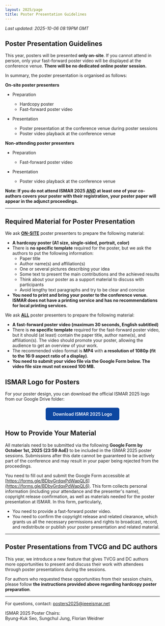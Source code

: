 ```yaml
---
layout: 2025/page
title: Poster Presentation Guidelines
---
```

*Last updated: 2025-10-06 08:19PM GMT*

## Poster Presentation Guidelines


This year, posters will be presented **only on-site**. If you cannot
attend in person, only your fast-forward poster video will be displayed
at the conference venue. **There will be no dedicated online poster
session.**

In summary, the poster presentation is organised as follows:

**On-site poster presenters**

-   Preparation
    -   Hardcopy poster
    -   Fast-forward poster video

-   Presentation
    -   Poster presentation at the conference venue during poster sessions
    -   Poster video playback at the conference venue

**Non-attending poster presenters**

-   Preparation
    -   Fast-forward poster video

-   Presentation
    -   Poster video playback at the conference venue

**Note: If you do not attend ISMAR 2025 <u>AND</u> at least one
of your co-authors covers your poster with their registration, your
poster paper will appear in the adjunct proceedings.**

---

## Required Material for Poster Presentation

We ask **<u>ON-SITE</u>** poster presenters to prepare the
following material:

-   **A hardcopy poster (A1 size, single-sided, portrait, color)**
-   There is **no specific template** required for the poster, but we ask the authors to put the following information:
    -   Paper title
    -   Author name(s) and affiliation(s)
    -   One or several pictures describing your idea
    -   Some text to present the main contributions and the achieved results
    -   Think about your poster as a support material to discuss with participants
    -   Avoid lengthy text paragraphs and try to be clear and concise
-   **You need to print and bring your poster to the conference venue. ISMAR does not have a printing service and has no recommendations for local printing services.**

We ask **<u>ALL</u>** poster presenters to prepare the following
material:

-   **A fast-forward poster video (maximum 30 seconds, English subtitled)**
-   There is **no specific template** required for the fast-forward poster video, but it should (at least) contain the paper title, author name(s), and affiliation(s). The video should promote your poster, allowing the audience to get an overview of your work.
-   The recommended video format is **MP4** with **a resolution of 1080p** **(fit to the 16:9 aspect ratio of a display)**.
-   **You need to submit your video file via the Google Form below. The video file size must not exceed 100 MB.**

## ISMAR Logo for Posters

For your poster design, you can download the official ISMAR 2025 logo from our Google Drive folder:

<div style="text-align: center; margin: 20px 0;">
  <a href="https://drive.google.com/drive/folders/1NZUzbVm3OokTEELcTrNLRxjzwYHhPZIE" target="_blank" style="display: inline-block; padding: 12px 24px; background-color: #0d47a1; color: white; text-decoration: none; border-radius: 6px; font-weight: 600;">Download ISMAR 2025 Logo</a>
</div>

## How to Provide Your Material

All materials need to be submitted via the following **Google Form by
October 1st, 2025 (23:59 AoE)** to be included in the ISMAR 2025 poster
sessions. Submissions after this date cannot be guaranteed to be
actively part of the conference and may result in your paper being
rejected from the proceedings.

You need to fill out and submit the Google Form accessible at
[https://forms.gle/BDbyGrdqxPdWapQL6](https://forms.gle/BDbyGrdqxPdWapQL6).
This form collects personal information (including your attendance and
the presenter's name), copyright release confirmation, as well as
materials needed for the poster presentation at ISMAR. In this form,
particularly,

-   You need to provide a fast-forward poster video.
-   You need to confirm the copyright release and related clearance, which grants us all the necessary permissions and rights to broadcast, record, and redistribute or publish your poster presentation and related material.

---

## Poster Presentations from TVCG and DC authors

This year, we introduce a new feature that gives TVCG and DC authors
more opportunities to present and discuss their work with attendees
through poster presentations during the sessions.

For authors who requested these opportunities from their session chairs,
please follow **the instructions provided above regarding hardcopy
poster preparation**.


---

For questions, contact: posters2025@ieeeismar.net

ISMAR 2025 Poster Chairs:\
Byung-Kuk Seo, Sungchul Jung, Florian Weidner

